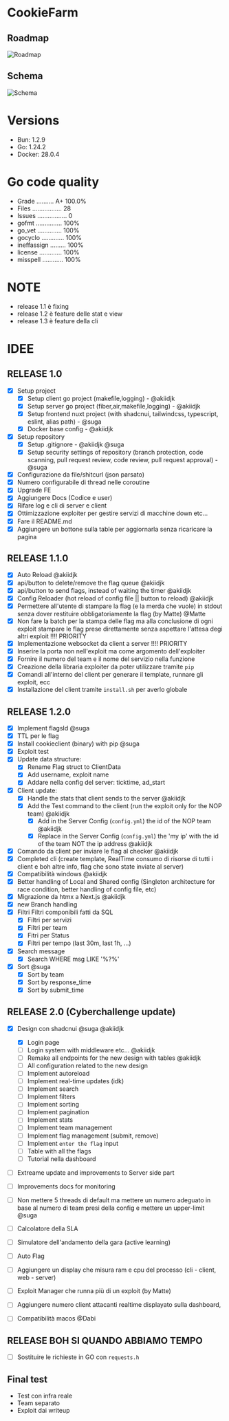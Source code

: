 # CookieFarm

## Roadmap

![Roadmap](images/roadmap.png)

## Schema

![Schema](images/schema.png)

# Versions

- Bun: 1.2.9
- Go: 1.24.2
- Docker: 28.0.4


# Go code quality

- Grade .......... A+ 100.0%
- Files ................. 28
- Issues ................. 0
- gofmt ............... 100%
- go_vet .............. 100%
- gocyclo ............. 100%
- ineffassign ......... 100%
- license ............. 100%
- misspell ............ 100%


# NOTE

- release 1.1 è fixing
- release 1.2 è feature delle stat e view
- release 1.3 è feature della cli



# IDEE

## RELEASE 1.0
- [x] Setup project
  - [x] Setup client go project (makefile,logging) - @akiidjk
  - [x] Setup server go project (fiber,air,makefile,logging) - @akiidjk
  - [x] Setup frontend nuxt project (with shadcnui, tailwindcss, typescript, eslint, alias path) - @suga
  - [x] Docker base config - @akiidjk
- [x] Setup repository
  - [x] Setup .gitignore - @akiidjk @suga
  - [x] Setup security settings of repository (branch protection, code scanning, pull request review, code review, pull request approval) - @suga
- [x] Configurazione da file/shitcurl (json parsato)
- [x] Numero configurabile di thread nelle coroutine
- [x] Upgrade FE
- [x] Aggiungere Docs (Codice e user)
- [x] Rifare log e cli di server e client
- [x] Ottimizzazione exploiter per gestire servizi di macchine down etc...
- [x] Fare il README.md
- [x] Aggiungere un bottone sulla table per aggiornarla senza ricaricare la pagina

## RELEASE 1.1.0
- [x] Auto Reload @akiidjk
- [x] api/button to delete/remove the flag queue @akiidjk
- [x] api/button to send flags, instead of waiting the timer @akiidjk
- [x] Config Reloader (hot reload of config file || button to reload) @akiidjk
- [x] Permettere all'utente di stampare la flag (e la merda che vuole) in stdout senza dover restituire obbligatoriamente la flag (by Matte) @Matte
- [x] Non fare la batch per la stampa delle flag ma alla conclusione di ogni exploit stampare le flag prese direttamente senza aspettare l'attesa degi altri exploit !!!! PRIORITY
- [X] Implementazione websocket da client a server !!!! PRIORITY
- [x] Inserire la porta non nell'exploit ma come argomento dell'exploiter
- [x] Fornire il numero del team e il nome del servizio nella funzione
- [x] Creazione della libraria exploiter da poter utilizzare tramite `pip`
- [x] Comandi all'interno del client per generare il template, runnare gli exploit, ecc
- [x] Installazione del client tramite `install.sh` per averlo globale

## RELEASE 1.2.0

- [x] Implement flagsId @suga
- [x] TTL per le flag
- [x] Install cookieclient (binary) with pip @suga
- [x] Exploit test
- [x] Update data structure:
  - [x] Rename Flag struct to ClientData
  - [x] Add username, exploit name
  - [x] Addare nella config del server: ticktime, ad_start
- [x] Client update:
  - [x] Handle the stats that client sends to the server @akiidjk
  - [x] Add the Test command to the client (run the exploit only for the NOP team) @akiidjk
    - [x] Add in the Server Config (`config.yml`) the id of the NOP team @akiidjk
    - [x] Replace in the Server Config (`config.yml`) the 'my ip' with the id of the team NOT the ip address @akiidjk
- [x] Comando da client per inviare le flag al checker @akiidjk
- [x] Completed cli (create template, RealTime consumo di risorse di tutti i client e boh altre info, flag che sono state inviate al server)
- [x] Compatibilità windows @akiidjk
- [x] Better handling of Local and Shared config (Singleton architecture for race condition, better handling of config file, etc)
- [x] Migrazione da htmx a Next.js @akiidjk
- [x] new Branch handling
- [x] Filtri
   Filtri componibili fatti da SQL
   - [x] Filtri per servizi
   - [x] Filtri per team
   - [x] Fitri per Status
   - [x] Filtri per tempo (last 30m, last 1h, ...)
- [x] Search message
   - [x] Search WHERE msg LIKE '%?%'
- [x] Sort @suga
    - [x] Sort by team
    - [x] Sort by response_time
    - [x] Sort by submit_time

## RELEASE 2.0 (Cyberchallenge update)
- [x] Design con shadcnui @suga @akiidjk
  - [x] Login page
  - [ ] Login system with middleware etc... @akiidjk
  - [ ] Remake all endpoints for the new design with tables @akiidjk
  - [ ] All configuration related to the new design
  - [ ] Implement autoreload
  - [ ] Implement real-time updates (idk)
  - [ ] Implement search
  - [ ] Implement filters
  - [ ] Implement sorting
  - [ ] Implement pagination
  - [ ] Implement stats
  - [ ] Implement team management
  - [ ] Implement flag management (submit, remove)
  - [ ] Implement `enter the flag` input
  - [ ] Table with all the flags
  - [ ] Tutorial nella dashboard
- [ ] Extreame update and improvements to Server side part
- [ ] Improvements docs for monitoring
- [ ] Non mettere 5 threads di default ma mettere un numero adeguato in base al numero di team presi della config e mettere un upper-limit @suga
- [ ] Calcolatore della SLA
- [ ] Simulatore dell'andamento della gara (active learning)
- [ ] Auto Flag
- [ ] Aggiungere un display che misura ram e cpu del processo (cli - client, web - server)
- [ ] Exploit Manager che runna più di un exploit (by Matte)
- [ ] Aggiungere numero client attacanti realtime displayato sulla dashboard,
- [ ] Compatibilità macos @Dabi


## RELEASE BOH SI QUANDO ABBIAMO TEMPO
- [ ] Sostituire le richieste in GO con `requests.h`

## Final test

- Test con infra reale
- Team separato
- Exploit dai writeup
